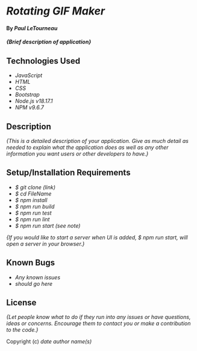 # _Rotating GIF Maker_

#### By _**Paul LeTourneau**_

#### _{Brief description of application}_

## Technologies Used

- _JavaScript_
- _HTML_
- _CSS_
- _Bootstrap_
- _Node.js v18.17.1_
- _NPM v9.6.7_

## Description

_{This is a detailed description of your application. Give as much detail as needed to explain what the application does as well as any other information you want users or other developers to have.}_

## Setup/Installation Requirements

- _$ git clone (link)_
- _$ cd FileName_
- _$ npm install_
- _$ npm run build_
- _$ npm run test_
- _$ npm run lint_
- _$ npm run start (see note)_

_{If you would like to start a server when UI is added, $ npm run start, will open a server in your browser.}_

## Known Bugs

- _Any known issues_
- _should go here_

## License

_{Let people know what to do if they run into any issues or have questions, ideas or concerns. Encourage them to contact you or make a contribution to the code.}_

Copyright (c) _date_ _author name(s)_
